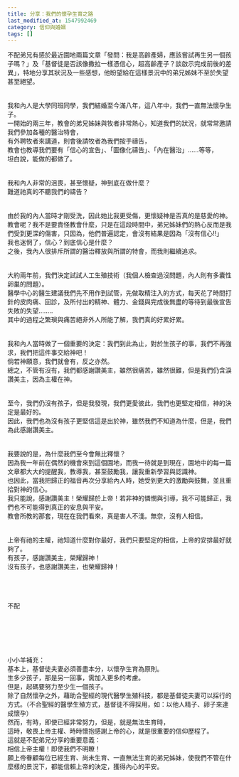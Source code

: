 ```yaml
---
title: 分享：我們的懷孕生育之路
last_modified_at: 1547992469
category: 信仰與婚姻
tags: []
---
```


不配弟兄有感於最近園地兩篇文章「發問：我是高齡產婦，應該嘗試再生另一個孩子嗎？」及「基督徒是否該像撒拉一樣憑信心，超高齡產子？談啟示完成前後的差異」，特地分享其狀況及一些感想，他盼望給在這樣景況中的弟兄姊妹不至於失望甚至絕望。<br><br><!--more--><br>我和內人是大學同班同學，我們結婚至今滿八年，這八年中，我們一直無法懷孕生子。<br>一開始的兩三年，教會的弟兄姊妹與牧者非常熱心，知道我們的狀況，就常常邀請我們參加各種的醫治特會，<br>有外聘牧者來講道，則會後請牧者為我們按手禱告，<br>教會也教導我們要有「信心的宣告」、「圖像化禱告」、「內在醫治」……等等，<br>坦白說，能做的都做了。<br><br><br>我和內人非常的沮喪，甚至懷疑，神到底在做什麼？<br>難道祂真的不聽我們的禱告？<br><br><br>由於我的內人當時才剛受洗，因此她比我更受傷，更懷疑神是否真的是慈愛的神。<br>教會呢？我不是要責怪教會什麼，只是在這段時間中，弟兄姊妹們的熱心反而是我們受到更深的傷害，只因為，他們普遍認定，會沒有結果是因為「沒有信心!!」<br>我也迷惘了，信心？到底信心是什麼？<br>之後，我內人很排斥所謂的醫治釋放與所謂的特會，而我則繼續追求。<br><br><br>大約兩年前，我們決定試試人工生殖技術（我個人檢查過沒問題，內人則有多囊性卵巢的問題）。<br>醫學中心的醫生建議我們先不用作到試管，先做取精注入的方式，每天花了時間打針的皮肉痛、回診，及所付出的精神、體力、金錢與完成後無盡的等待到最後宣告失敗的失望……..<br>其中的過程之繁瑣與痛苦絕非外人所能了解，我們真的好累好累。<br><br><br>我和內人當時做了一個重要的決定：我們到此為止，對於生孩子的事，我們不再強求，我們把這件事交給神吧！<br>倘若神願意，我們就會有，反之亦然。<br>總之，不管有沒有，我們都感謝讚美主，雖然很痛苦，雖然很難，但是我們仍含淚讚美主，因為主權在神。<br><br><br>至今，我們仍沒有孩子，但是我發現，我們更愛彼此，我們也更堅定相信，神的決定是最好的。<br>因此，我們也為沒有孩子更堅信這是出於神，雖然我們不知道為什麼，但是，我們為此感謝讚美主。<br><br><br>我要說的是，為什麼我們至今會無比釋懷？<br>因為我一年前在偶然的機會來到這個園地，而我一待就是到現在，園地中的每一篇文章都大大的提醒我，教導我，甚至鼓勵我，讓我重新學習與認識神。<br>也因此，當我把歸正的福音再次分享給內人時，她受到更大的激勵與鼓舞，並且重拾對神的信心。<br>我只能說，感謝讚美主！榮耀歸於上帝！若非神的憐憫與引導，我不可能歸正，我們也不可能得到真正的安息與平安。<br>教會所教的那套，現在在我們看來，真是害人不淺。無奈，沒有人相信。<br><br><br>上帝有祂的主權，祂知道什麼對你最好，我們只要堅定的相信，上帝的安排最好就夠了。<br>有孩子，感謝讚美主，榮耀歸神！<br>沒有孩子，也感謝讚美主，也榮耀歸神！<br><br><br><br><br>不配<br><br><br><br><br><br><br>小小羊補充：<br>基本上，基督徒夫妻必須善盡本分，以懷孕生育為原則。<br>生多少孩子，那是另一回事，需加入更多的考慮。<br>但是，起碼要努力至少生一個孩子。<br>除了自然懷孕之外，藉助合聖經的現代醫學生殖科技，都是基督徒夫妻可以採行的方式。（不合聖經的醫學生殖方式，基督徒不得採用，如：以他人精子、卵子來達成懷孕）<br>然而，有時，即使已經非常努力，但是，就是無法生育時，<br>這時，敬畏上帝主權、時時懷抱感謝上帝的心，就是很重要的信仰歷程了。<br>這就是不配弟兄分享的重要意義：<br>相信上帝主權！即使我們不明瞭！<br>願上帝眷顧每位已經生育、尚未生育、一直無法生育的弟兄姊妹，使我們不管在什麼樣的景況下，都能信賴上帝的決定，獲得內心的平安。
